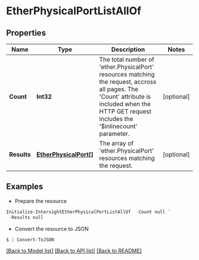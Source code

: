 # EtherPhysicalPortListAllOf
## Properties

Name | Type | Description | Notes
------------ | ------------- | ------------- | -------------
**Count** | **Int32** | The total number of &#39;ether.PhysicalPort&#39; resources matching the request, accross all pages. The &#39;Count&#39; attribute is included when the HTTP GET request includes the &#39;$inlinecount&#39; parameter. | [optional] 
**Results** | [**EtherPhysicalPort[]**](EtherPhysicalPort.md) | The array of &#39;ether.PhysicalPort&#39; resources matching the request. | [optional] 

## Examples

- Prepare the resource
```powershell
Initialize-IntersightEtherPhysicalPortListAllOf  -Count null `
 -Results null
```

- Convert the resource to JSON
```powershell
$ | Convert-ToJSON
```

[[Back to Model list]](../README.md#documentation-for-models) [[Back to API list]](../README.md#documentation-for-api-endpoints) [[Back to README]](../README.md)

